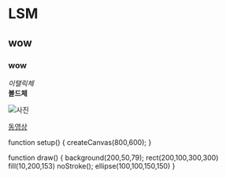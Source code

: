# LSM
## wow
### wow
*이탤릭체*  
**볼드체**



![사진](https://ncache.ilbe.com/files/attach/new/20160503/4255758/6740385127/7987385013/d6c970aa11e55c77699caa83c95a8c4b.jpg)



[동영상](https://youtu.be/Re-2PXA-lZU?list=PL4zhI1F7PFk4qGKhISoHATqTZT_kW9jIB)


function setup() {
  createCanvas(800,600);
}

function draw() {
  background(200,50,79); 
 rect(200,100,300,300)
 fill(10,200,153)
 noStroke();
 ellipse(100,100,150,150)
}
